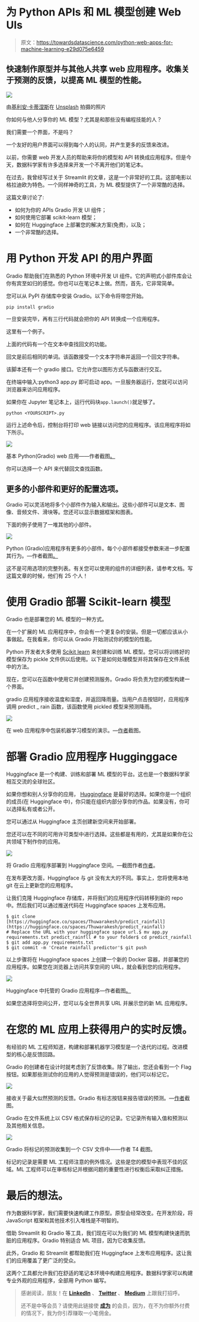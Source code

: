 # 为 Python APIs 和 ML 模型创建 Web UIs

> 原文：<https://towardsdatascience.com/python-web-apps-for-machine-learning-e29d075e6459>

## 快速制作原型并与其他人共享 web 应用程序。收集关于预测的反馈，以提高 ML 模型的性能。

![](img/e806b2e63c29b3e9eac385671b09123f.png)

由[基利安·卡蒂涅斯](https://unsplash.com/@kikisad?utm_source=medium&utm_medium=referral)在 [Unsplash](https://unsplash.com?utm_source=medium&utm_medium=referral) 拍摄的照片

你如何与他人分享你的 ML 模型？尤其是和那些没有编程技能的人？

我们需要一个界面，不是吗？

一个友好的用户界面可以得到每个人的认同，并产生更多的反馈来改进。

以前，你需要 web 开发人员的帮助来将你的模型和 API 转换成应用程序。但是今天，数据科学家有许多选择来开发一个不离开他们的笔记本。

在过去，我曾经写过关于 Streamlit 的文章，这是一个非常好的工具。这部电影以格拉迪欧为特色。一个同样神奇的工具，为 ML 模型提供了一个非常酷的选择。

[](/how-to-create-stunning-web-apps-for-your-data-science-projects-c7791102134e)  

这篇文章讨论了:

*   如何为你的 APIs Gradio 开发 UI 组件；
*   如何使用它部署 scikit-learn 模型；
*   如何在 Huggingface 上部署您的解决方案(免费)，以及；
*   一个非常酷的选择。

# 用 Python 开发 API 的用户界面

Gradio 帮助我们在熟悉的 Python 环境中开发 UI 组件。它的声明式小部件库会让你有宾至如归的感觉。你也可以在笔记本上做。然而，首先，它非常简单。

[](/5-python-gui-frameworks-to-create-desktop-web-and-even-mobile-apps-c25f1bcfb561)  

您可以从 PyPI 存储库中安装 Gradio。以下命令将带您开始。

```
pip install gradio
```

一旦安装完毕，再有三行代码就会把你的 API 转换成一个应用程序。

这里有一个例子。

上面的代码有一个在文本中查找回文的功能。

回文是前后相同的单词。该函数接受一个文本字符串并返回一个回文字符串。

该脚本还有一个 gradio 接口。它允许您以图形方式与函数进行交互。

在终端中输入:python3 app.py 即可启动 app。一旦服务器运行，您就可以访问浏览器来访问应用程序。

如果你在 Jupyter 笔记本上，运行代码块`app.launch()`就足够了。

```
python <YOURSCRIPT>.py
```

运行上述命令后，控制台将打印 web 链接以访问您的应用程序。该应用程序将如下所示。

![](img/c29dde554e82e489226a72cb0e19714c.png)

基本 Python(Gradio) web 应用——作者截图[。](https://thuwarakesh.medium.com)

你可以选择一个 API 来代替回文查找函数。

## 更多的小部件和更好的配置选项。

Gradio 可以灵活地将多个小部件作为输入和输出。这些小部件可以是文本、图像、音频文件、滑块等。您还可以显示数据框架和图表。

下面的例子使用了一堆其他的小部件。

![](img/0d4b2e85e82bcadd54dde3919f0cfa7e.png)

Python (Gradio)应用程序有更多的小部件。每个小部件都接受参数来进一步配置其行为。—作者截图[。](https://thuwarakesh.medium.com)

这不是可用选项的完整列表。有关您可以使用的组件的详细列表，请参考文档。写这篇文章的时候，他们有 25 个人！

# 使用 Gradio 部署 Scikit-learn 模型

Gradio 也是部署您的 ML 模型的一种方式。

在一个扩展的 ML 应用程序中，你会有一个更复杂的安装。但是一切都应该从小事做起。在我看来，你可以从 Gradio 开始测试你的模型的性能。

Python 开发者大多使用 [Scikit learn](https://scikit-learn.org/stable/) 来创建和训练 ML 模型。您可以将训练好的模型保存为 pickle 文件供以后使用。以下是如何处理模型并将其保存在文件系统中的方法。

现在，您可以在函数中使用它并创建预测服务。Gradio 将负责为您的模型构建一个界面。

gradio 应用程序接收温度和湿度，并返回降雨量。当用户点击按钮时，应用程序调用 predict _ rain 函数，该函数使用 pickled 模型来预测降雨。

![](img/c51dad4caafa9944b1956817bca5f4b1.png)

在 web 应用程序中包装机器学习模型的演示。—[作者](https://thuwarakesh.medium.com)截图。

# 部署 Gradio 应用程序 Hugginggace

Huggingface 是一个构建、训练和部署 ML 模型的平台。这也是一个数据科学家相互交流的全球社区。

如果你想和别人分享你的应用， [Huggingface](https://huggingface.co/) 是最好的选择。如果你是一个组织的成员(在 Huggingface 中)，你只能在组织内部分享你的作品。如果没有，你可以选择私有或者公开。

您可以通过从 Huggingface 主页创建新空间来开始部署。

您还可以在不同的可用许可类型中进行选择。这些都是有用的，尤其是如果你在公共领域下制作你的应用。

![](img/fe86890dc9757e6141cb4f06c2433a83.png)

将 Gradio 应用程序部署到 Huggingface 空间。—截图作者[作者](https://thuwarakesh.medium.com)。

在发布更改方面，Huggingface 与 git 没有太大的不同。事实上，您将使用本地 git 在云上更新您的应用程序。

让我们克隆 Huggingface 存储库，并将我们的应用程序代码转移到新的 repo 中。然后我们可以通过推送代码在 Huggingface spaces 上发布应用。

```
$ git clone [https://huggingface.co/spaces/Thuwarakesh/predict_rainfall](https://huggingface.co/spaces/Thuwarakesh/predict_rainfall)
# Replace the URL with your huggingface space url.$ mv app.py requirements.txt predict_rainfll # to your folder$ cd predict_rainfall
$ git add app.py requirements.txt
$ git commit -m 'Create rainfall predictor'$ git push
```

以上步骤将在 Huggingface spaces 上创建一个新的 Docker 容器，并部署您的应用程序。如果您在浏览器上访问共享空间的 URL，就会看到您的应用程序。

![](img/1d3eb522c24328f16da24c2546907eee.png)

Huggingface 中托管的 Gradio 应用程序—作者截图[。](https://thuwarakesh.medium.com)

如果您选择将空间公开，您可以与全世界共享 URL 并展示您的新 ML 应用程序。

# 在您的 ML 应用上获得用户的实时反馈。

有经验的 ML 工程师知道，构建和部署机器学习模型是一个迭代的过程。改进模型的核心是反馈回路。

[](https://levelup.gitconnected.com/concept-drift-in-machine-learning-1fc7a4396b10)  

Gradio 的创建者在设计时就考虑到了反馈收集。除了输出，您还会看到一个 Flag 按钮。如果那些测试你的应用的人觉得预测是错误的，他们可以标记它。

![](img/ed9e76a96c943f6fdeeaa19cb74ec32c.png)

接收关于最大似然预测的反馈。Gradio 有标志按钮来报告错误的预测。—[作者](https://thuwarakesh.medium.com)截图。

Gradio 在文件系统上以 CSV 格式保存标记的记录。它记录所有输入值和预测以及其他相关信息。

![](img/f396cc603fd481590da4be778ba8e2dc.png)

Gradio 将标记的预测收集到一个 CSV 文件中——作者 T4 截图。

标记的记录是需要 ML 工程师注意的例外情况。这些是您的模型中表现不佳的区域。ML 工程师可以在审核标记并根据问题的重要性进行权衡后采取纠正措施。

# 最后的想法。

作为数据科学家，我们需要快速构建工作原型。原型会经常改变。在开发阶段，将 JavaScript 框架和其他技术引入堆栈是不明智的。

借助 Streamlit 和 Gradio 等工具，我们现在可以为我们的 ML 模型构建快速而肮脏的应用程序。Gradio 特别适合 ML 项目，因为它收集反馈。

此外，Gradio 和 Streamlit 都帮助我们在 Huggingface 上发布应用程序。这让我们的应用覆盖了更广泛的受众。

这两个工具都允许我们在舒适的笔记本环境中构建应用程序。数据科学家可以构建专业外观的应用程序，全部用 Python 编写。

> 感谢阅读，朋友！在 [**LinkedIn**](https://www.linkedin.com/in/thuwarakesh/) 、 [**Twitter**](https://twitter.com/Thuwarakesh) 、 [**Medium**](https://thuwarakesh.medium.com/) 上跟我打招呼。
> 
> 还不是中等会员？请使用此链接使 [**成为**](https://thuwarakesh.medium.com/membership) 的会员，因为，在不为你额外付费的情况下，我为你引荐赚取一小笔佣金。